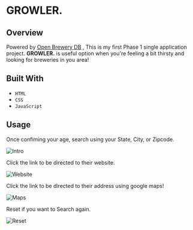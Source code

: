 # GROWLER.

## Overview
Powered by [Open Brewery DB](https://www.openbrewerydb.org/) , This is my first Phase 1 single application project. **GROWLER.** is useful option when you're feeling a bit thirsty and looking for breweries in you area!

## Built With
- `HTML`
- `CSS`
- `JavaScript`

## Usage
Once confiming your age, search using your State, City, or Zipcode.

![Intro](https://github.com/lorena171991/Phase-1-Project-Growler/assets/97490820/abb465f6-6ad3-43d6-8c92-d0cc37896958)


Click the link to be directed to their website.

![Website](https://github.com/lorena171991/Phase-1-Project-Growler/assets/97490820/b0c90231-474f-4831-9bc5-a884a0d52e61)

Click the link to be directed to their address using google maps!

![Maps](https://github.com/lorena171991/Phase-1-Project-Growler/assets/97490820/941beabd-5203-409a-96e9-867d2ccefd4f)

Reset if you want to Search again.

![Reset](https://github.com/lorena171991/Phase-1-Project-Growler/assets/97490820/fee3651e-0526-48d0-9b62-ba4f9146b54a)